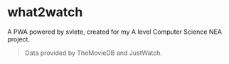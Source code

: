 # what2watch

A PWA powered by svlete, created for my A level Computer Science NEA project.

> Data provided by TheMovieDB and JustWatch.